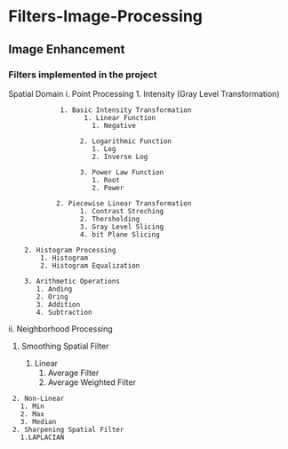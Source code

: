 # Filters-Image-Processing
 ## Image Enhancement
### Filters implemented in the project
Spatial Domain
      i. Point Processing
           1. Intensity (Gray Level Transformation)

                 1. Basic Intensity Transformation
                       1. Linear Function
                         1. Negative

                      2. Logarithmic Function 
                         1. Log
                         2. Inverse Log

                      3. Power Law Function 
                         1. Root
                         2. Power
          
                2. Piecewise Linear Transformation
                      1. Contrast Streching
                      2. Thersholding
                      3. Gray Level Slicing
                      4. bit Plane Slicing
                    
        2. Histogram Processing
            1. Histogram
            2. Histogram Equalization

        3. Arithmetic Operations
           1. Anding 
           2. Oring 
           3. Addition 
           4. Subtraction

ii. Neighborhood Processing

   1. Smoothing Spatial Filter

      1. Linear
         1. Average Filter
         2. Average Weighted Filter

     2. Non-Linear
       1. Min
       2. Max
       3. Median
     2. Sharpening Spatial Filter
       1.LAPLACIAN
